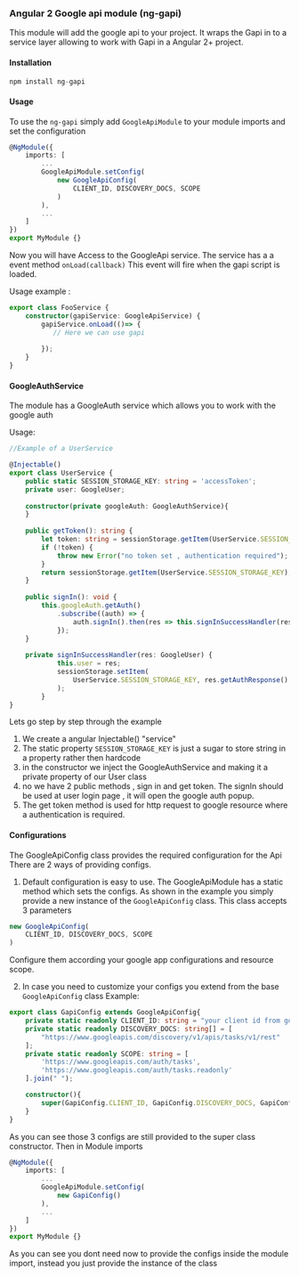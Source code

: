 ### Angular 2 Google api module (ng-gapi)

This module will add the google api to your project.
It wraps the Gapi in to a service layer allowing to work with Gapi
in a Angular 2+ project.

#### Installation

```js
npm install ng-gapi
```

#### Usage

To use the `ng-gapi` simply add `GoogleApiModule` to your module imports
and set the configuration
```typescript
@NgModule({
    imports: [
        ...
        GoogleApiModule.setConfig(
            new GoogleApiConfig(
                CLIENT_ID, DISCOVERY_DOCS, SCOPE
            )
        ),
        ...
    ]
})
export MyModule {}
```

Now you will have Access to the GoogleApi service.
The service has a a event method `onLoad(callback)`
This event will fire when the gapi script is loaded.

Usage example :

```typescript
export class FooService {
    constructor(gapiService: GoogleApiService) {
        gapiService.onLoad(()=> {
           // Here we can use gapi
            
        });
    }
}
```

#### GoogleAuthService 
The module has a GoogleAuth service which allows you to work with 
the google auth

Usage:
```typescript
//Example of a UserService 

@Injectable()
export class UserService {
    public static SESSION_STORAGE_KEY: string = 'accessToken';
    private user: GoogleUser;
    
    constructor(private googleAuth: GoogleAuthService){ 
    }
    
    public getToken(): string {
        let token: string = sessionStorage.getItem(UserService.SESSION_STORAGE_KEY);
        if (!token) {
            throw new Error("no token set , authentication required");
        }
        return sessionStorage.getItem(UserService.SESSION_STORAGE_KEY);
    }
    
    public signIn(): void {
        this.googleAuth.getAuth()
            .subscribe((auth) => {
                auth.signIn().then(res => this.signInSuccessHandler(res));
            });
    }
    
    private signInSuccessHandler(res: GoogleUser) {
            this.user = res;
            sessionStorage.setItem(
                UserService.SESSION_STORAGE_KEY, res.getAuthResponse().access_token
            );
        }
}
```

Lets go step by step through the example

1. We create a angular Injectable() "service"
2. The static property `SESSION_STORAGE_KEY` is just a sugar to store string in a property rather then hardcode
3. in the constructor we inject the GoogleAuthService and making it a private property of our User class
4. no we have 2 public methods , sign in and get token. The signIn should be used at user login page , it will open the google 
auth popup. 
5. The get token method is used for http request to google resource where a authentication is required.


#### Configurations
The GoogleApiConfig class provides the required configuration for the Api
There are 2 ways of providing configs.

1. Default configuration is easy to use. The GoogleApiModule has a static method which sets the configs. 
As shown in the example you simply provide a new instance of the `GoogleApiConfig` class. This class accepts 3 parameters
```typescript
new GoogleApiConfig(
    CLIENT_ID, DISCOVERY_DOCS, SCOPE
)
```
Configure them according your google app configurations and resource scope.

2. In case you need to customize your configs you extend from the base `GoogleApiConfig` class
Example: 
```typescript
export class GapiConfig extends GoogleApiConfig{
    private static readonly CLIENT_ID: string = "your client id from google api";
    private static readonly DISCOVERY_DOCS: string[] = [
        "https://www.googleapis.com/discovery/v1/apis/tasks/v1/rest"
    ];
    private static readonly SCOPE: string = [
        'https://www.googleapis.com/auth/tasks',
        'https://www.googleapis.com/auth/tasks.readonly'
    ].join(" ");

    constructor(){
        super(GapiConfig.CLIENT_ID, GapiConfig.DISCOVERY_DOCS, GapiConfig.SCOPE);
    }
}
```
As you can see those 3 configs are still provided to the super class constructor.
Then in Module imports
```typescript
@NgModule({
    imports: [
        ...
        GoogleApiModule.setConfig(
            new GapiConfig()
        ),
        ...
    ]
})
export MyModule {}
```
As you can see you dont need now to provide the configs inside the module import, instead you just provide the instance of the class
